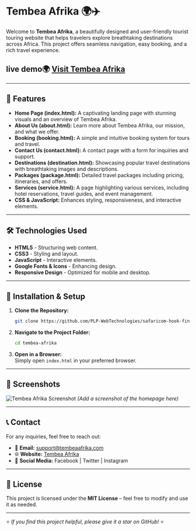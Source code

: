 # Tembea Afrika 🌍✈️

Welcome to **Tembea Afrika**, a beautifully designed and user-friendly tourist touring website that helps travelers explore breathtaking destinations across Africa. This project offers seamless navigation, easy booking, and a rich travel experience.

## live demo🌍 [Visit Tembea Afrika](https://tembea-africa.vercel.app/)

---

## 🌟 Features
- **Home Page (index.html):** A captivating landing page with stunning visuals and an overview of Tembea Afrika.
- **About Us (about.html):** Learn more about Tembea Afrika, our mission, and what we offer.
- **Booking (booking.html):** A simple and intuitive booking system for tours and travel.
- **Contact Us (contact.html):** A contact page with a form for inquiries and support.
- **Destinations (destination.html):** Showcasing popular travel destinations with breathtaking images and descriptions.
- **Packages (package.html):** Detailed travel packages including pricing, itineraries, and offers.
- **Services (service.html):** A page highlighting various services, including hotel reservations, travel guides, and event management.
- **CSS & JavaScript:** Enhances styling, responsiveness, and interactive elements.

---

## 🛠️ Technologies Used
- **HTML5** - Structuring web content.
- **CSS3** - Styling and layout.
- **JavaScript** - Interactive elements.
- **Google Fonts & Icons** - Enhancing design.
- **Responsive Design** - Optimized for mobile and desktop.

---

## 🚀 Installation & Setup
1. **Clone the Repository:**  
   ```sh
   git clone https://github.com/PLP-WebTechnologies/safaricom-hook-final-project-and-deployment-week-8-lewiii254.git 
   ```

2. **Navigate to the Project Folder:**  
   ```sh
   cd tembea-afrika
   ```

3. **Open in a Browser:**  
   Simply open `index.html` in your preferred browser.

---

## 📸 Screenshots
![Tembea Afrika Screenshot](assets/screenshot.png) *(Add a screenshot of the homepage here)*

---

## 📞 Contact
For any inquiries, feel free to reach out:
- 📧 **Email:** support@tembeaafrika.com
- 🌐 **Website:** [Tembea Afrika](https://tembea-africa.vercel.app/)
- 📱 **Social Media:** Facebook | Twitter | Instagram

---

## 📜 License
This project is licensed under the **MIT License** – feel free to modify and use it as needed.

---

⭐ *If you find this project helpful, please give it a star on GitHub!* ⭐